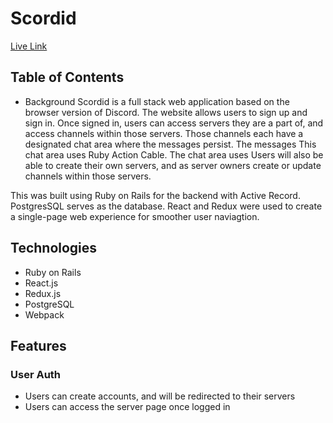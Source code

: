# Scordid

[Live Link](https://scordid.herokuapp.com/#/)

## Table of Contents

* Background
Scordid is a full stack web application based on the browser version of Discord. The website allows users to sign up and sign in. Once signed in, users can access servers they are a part of, and access channels within those servers. Those channels each have a designated chat area where the messages persist. The messages This chat area uses Ruby Action Cable.  The chat area uses  Users will also be able to create their own servers, and as server owners create or update channels within those servers. 

This was built using Ruby on Rails for the backend with Active Record. PostgresSQL serves as the database. React and Redux were used to create a single-page web experience for smoother user naviagtion. 

## Technologies
* Ruby on Rails
* React.js
* Redux.js
* PostgreSQL
* Webpack

## Features
### User Auth
* Users can create accounts, and will be redirected to their servers
* Users can access the server page once logged in

